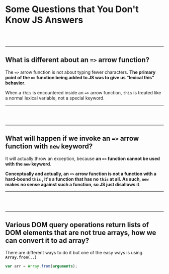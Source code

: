 # Some Questions that You Don't Know JS Answers

<br><br>

---

## What is different about an `=>` arrow function?

The `=>` arrow function is not about typing fewer characters. **The primary point of the `=>` function being added to JS was to give us "lexical this" behavior**.

When a `this` is encountered inside an `=>` arrow function, `this` is treated like a normal lexical variable, not a special keyword.

---

<br><br>

---

## What will happen if we invoke an `=>` arrow function with `new` keyword?

It will actually throw an exception, because **an `=>` function cannot be used with the `new` keyword**.

**Conceptually and actually, an `=>` arrow function is not a function with a hard-bound `this` , it's a function that has no `this` at all. As such, `new` makes no sense against such a function, so JS just disallows it**.

---

<br><br>

---

## Various DOM query operations return lists of DOM elements that are not true arrays, how we can convert it to ad array?

There are different ways to do it but one of the easy ways is using **`Array.from(..)`**

```js
var arr = Array.from(arguments);
```
